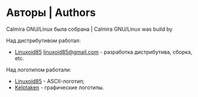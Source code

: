 # Авторы | Authors

Calmira GNU/Linux была собрана | Calmira GNU/Linux was build by

Над дистрибутивом работал:
* [Linuxoid85](https://github.com/Linuxoid85) <linuxoid85@gmail.com> - разработка дистрибутива, сборка, etc.

Над логотипом работали:
* [Linuxoid85](https://github.com/Linuxoid85) - ASCII-логотип;
* [Kelptaken](https://github.com/kelptaken) - графические логотипы.
